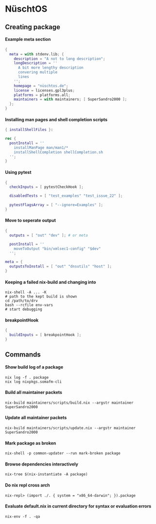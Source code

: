 # NüschtOS

## Creating package

#### Example meta section

```nix
{
  meta = with stdenv.lib; {
    description = "A not to long description";
    longDescription = ''
      A bit more lengthy description
      convering multiple
      lines
    '';
    homepage = "nüschtos.de";
    license = licenses.gpl3plus;
    platforms = platforms.all;
    maintainers = with maintainers; [ SuperSandro2000 ];
  };
}
```

#### Installing man pages and shell completion scripts

```nix
{ installShellFiles }:

rec {
  postInstall = ''
    installManPage man/man1/*
    installShellCompletion shellCompletion.sh
  '';
}
```

#### Using pytest

```nix
{
  checkInputs = [ pytestCheckHook ];

  disabledTests = [ "test_examples" "test_issue_22" ];
  
  pytestFlagsArray = [ "--ignore=Examples" ];
}
```

#### Move to seperate output

```nix
{
  outputs = [ "out" "dev" ]; # or meta

  postInstall = ''
    moveToOutput "bin/xmlsec1-config" "$dev"
  '';

meta = {
  outputsToInstall = [ "out" "dnsutils" "host" ];
}
```

#### Keeping a failed nix-build and changing into

```shell
nix-shell -A ... -K
# path to the kept build is shown
cd /path/to/drv
bash --rcfile env-vars
# start debugging
```

#### breakpointHook

```nix
{
  buildInputs = [ breakpointHook ];
}
```

## Commands

#### Show build log of a package

```shell
nix log -f . package
nix log nixpkgs.somafm-cli
```

#### Build all maintainer packets

```shell
nix-build maintainers/scripts/build.nix --argstr maintainer SuperSandro2000
```

#### Update all maintainer packets

```shell
nix-build maintainers/scripts/update.nix --argstr maintainer SuperSandro2000
```
#### Mark package as broken

```shell
nix-shell -p common-updater --run mark-broken package
```

#### Browse dependencies interactively

```shell
nix-tree $(nix-instantiate -A package)
```

#### Do nix repl cross arch

```shell
nix-repl> (import ./. { system = "x86_64-darwin"; }).package
```

#### Evaluate default.nix in current directory for syntax or evaluation errors

```shell
nix-env -f . -qa
```
